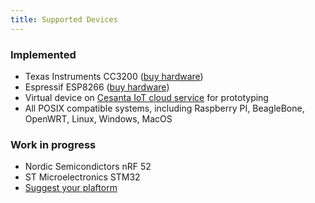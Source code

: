 ```yaml
---
title: Supported Devices
---
```


### Implemented

- Texas Instruments CC3200 ([buy hardware](http://www.aliexpress.com/af/nodemcu.html?SearchText=launchxl))
- Espressif ESP8266 ([buy hardware](http://www.aliexpress.com/af/nodemcu.html?SearchText=nodemcu))
- Virtual device on [Cesanta IoT cloud service](http://mongoose-iot.com)
  for prototyping
- All POSIX compatible systems, including Raspberry PI, BeagleBone,
  OpenWRT, Linux, Windows, MacOS

### Work in progress

- Nordic Semicondictors nRF 52
- ST Microelectronics STM32
- [Suggest your plaftorm](http://cesanta.com/contact)
